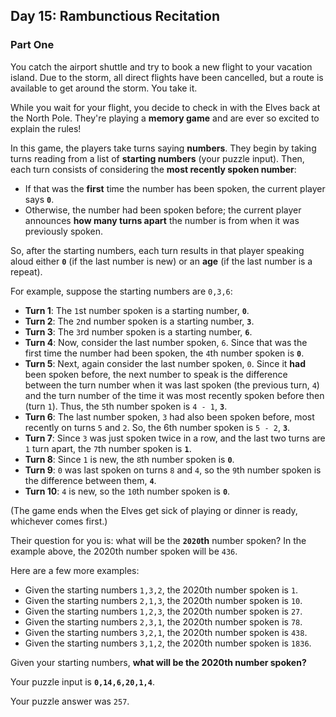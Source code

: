 ## Day 15: Rambunctious Recitation

### Part One

You catch the airport shuttle and try to book a new flight to your vacation island. Due to the storm, all direct flights have been cancelled, but a route is available to get around the storm. You take it.

While you wait for your flight, you decide to check in with the Elves back at the North Pole. They're playing a **memory game** and are ever so excited to explain the rules!

In this game, the players take turns saying **numbers**. They begin by taking turns reading from a list of **starting numbers** (your puzzle input). Then, each turn consists of considering the **most recently spoken number**:

 - If that was the **first** time the number has been spoken, the current player says **`0`**.
 - Otherwise, the number had been spoken before; the current player announces **how many turns apart** the number is from when it was previously spoken.

So, after the starting numbers, each turn results in that player speaking aloud either **`0`** (if the last number is new) or an **age** (if the last number is a repeat).

For example, suppose the starting numbers are ``0,3,6``:

 - **Turn 1**: The `1`st number spoken is a starting number, **`0`**.
 - **Turn 2**: The `2`nd number spoken is a starting number, **`3`**.
 - **Turn 3**: The `3`rd number spoken is a starting number, **`6`**.
 - **Turn 4**: Now, consider the last number spoken, `6`. Since that was the first time the number had been spoken, the `4`th number spoken is **`0`**.
 - **Turn 5**: Next, again consider the last number spoken, `0`. Since it **had** been spoken before, the next number to speak is the difference between the turn number when it was last spoken (the previous turn, `4`) and the turn number of the time it was most recently spoken before then (turn `1`). Thus, the `5`th number spoken is `4 - 1`, **`3`**.
 - **Turn 6**: The last number spoken, `3` had also been spoken before, most recently on turns `5` and `2`. So, the 6th number spoken is ``5 - 2``, **`3`**.
 - **Turn 7**: Since `3` was just spoken twice in a row, and the last two turns are `1` turn apart, the `7`th number spoken is **`1`**.
 - **Turn 8**: Since `1` is new, the `8`th number spoken is **`0`**.
 - **Turn 9**: `0` was last spoken on turns `8` and `4`, so the `9`th number spoken is the difference between them, **`4`**.
 - **Turn 10**: `4` is new, so the `10`th number spoken is **`0`**.

(The game ends when the Elves get sick of playing or dinner is ready, whichever comes first.)

Their question for you is: what will be the **`2020`th** number spoken? In the example above, the 2020th number spoken will be `436`.

Here are a few more examples:

 - Given the starting numbers `1,3,2`, the 2020th number spoken is `1`.
 - Given the starting numbers `2,1,3`, the 2020th number spoken is `10`.
 - Given the starting numbers `1,2,3`, the 2020th number spoken is `27`.
 - Given the starting numbers `2,3,1`, the 2020th number spoken is `78`.
 - Given the starting numbers `3,2,1`, the 2020th number spoken is `438`.
 - Given the starting numbers `3,1,2`, the 2020th number spoken is `1836`.

Given your starting numbers, **what will be the 2020th number spoken?**

Your puzzle input is **```0,14,6,20,1,4```**.

Your puzzle answer was `257`.


